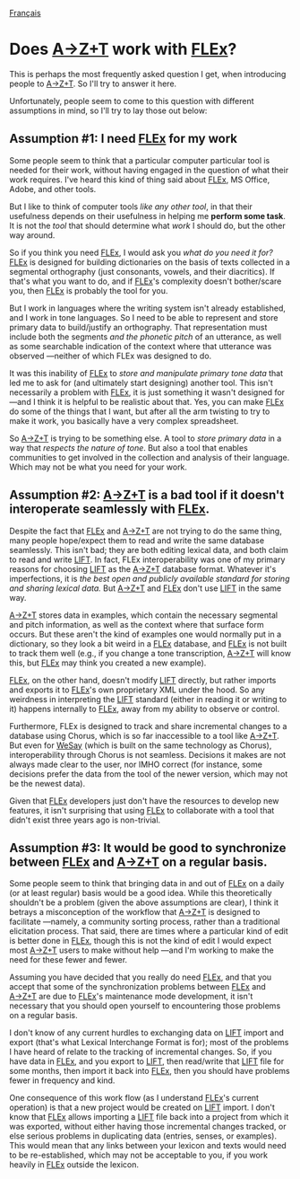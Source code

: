 <a href="fr/FLEX_COLLABORATION.md">Français</a>
# Does [A→Z+T] work with [FLEx]?

This is perhaps the most frequently asked question I get, when introducing people to [A→Z+T]. So I'll try to answer it here.

Unfortunately, people seem to come to this question with different assumptions in mind, so I'll try to lay those out below:

## Assumption #1: I need [FLEx] for my work
Some people seem to think that a particular computer particular tool is needed for their work, without having engaged in the question of what their work requires. I've heard this kind of thing said about [FLEx], MS Office, Adobe, and other tools.

But I like to think of computer tools _like any other tool_, in that their usefulness depends on their usefulness in helping me **perform some task**. It is not the _tool_ that should determine what _work_ I should do, but the other way around.

So if you think you need [FLEx], I would ask you _what do you need it for?_ [FLEx] is designed for building dictionaries on the basis of texts collected in a segmental orthography (just consonants, vowels, and their diacritics). If that's what you want to do, and if [FLEx]'s complexity doesn't bother/scare you, then [FLEx] is probably the tool for you.

But I work in languages where the writing system isn't already established, and I work in tone languages. So I need to be able to represent and store primary data to build/justify an orthography. That representation must include both the segments _and the phonetic pitch_ of an utterance, as well as some searchable indication of the context where that utterance was observed —neither of which FLEx was designed to do.

It was this inability of [FLEx] to _store and manipulate primary tone data_ that led me to ask for (and ultimately start designing) another tool. This isn't necessarily a problem with [FLEx], it is just something it wasn't designed for —and I think it is helpful to be realistic about that. Yes, you can make [FLEx] do some of the things that I want, but after all the arm twisting to try to make it work, you basically have a very complex spreadsheet.

So [A→Z+T] is trying to be something else. A tool to _store primary data_ in a way that _respects the nature of tone_. But also a tool that enables communities to get involved in the collection and analysis of their language. Which may not be what you need for your work.

## Assumption #2: [A→Z+T] is a bad tool if it doesn't interoperate seamlessly with [FLEx].

Despite the fact that [FLEx] and [A→Z+T] are not trying to do the same thing, many people hope/expect them to read and write the same database seamlessly.  This isn't bad; they are both editing lexical data, and both claim to read and write [LIFT]. In fact, FLEx interoperability was one of my primary reasons for choosing [LIFT] as the [A→Z+T] database format. Whatever it's imperfections, it is _the best open and publicly available standard for storing and sharing lexical data._ But [A→Z+T] and [FLEx] don't use [LIFT] in the same way.

[A→Z+T] stores data in examples, which contain the necessary segmental and pitch information, as well as the context where that surface form occurs. But these aren't the kind of examples one would normally put in a dictionary, so they look a bit weird in a [FLEx] database, and [FLEx] is not built to track them well (e.g., if you change a tone transcription, [A→Z+T] will know this, but [FLEx] may think you created a new example).

[FLEx], on the other hand, doesn't modify [LIFT] directly, but rather imports and exports it to [FLEx]'s own proprietary XML under the hood. So any weirdness in interpreting the [LIFT] standard (either in reading it or writing to it) happens internally to [FLEx], away from my ability to observe or control.

Furthermore, FLEx is designed to track and share incremental changes to a database using Chorus, which is so far inaccessible to a tool like [A→Z+T]. But even for [WeSay] (which is built on the same technology as Chorus), interoperability through Chorus is not seamless. Decisions it makes are not always made clear to the user, nor IMHO correct (for instance, some decisions prefer the data from the tool of the newer version, which may not be the newest data).

Given that [FLEx] developers just don't have the resources to develop new features, it isn't surprising that using [FLEx] to collaborate with a tool that didn't exist three years ago is non-trivial.

## Assumption #3: It would be good to synchronize between [FLEx] and [A→Z+T] on a regular basis.

Some people seem to think that bringing data in and out of [FLEx] on a daily (or at least regular) basis would be a good idea. While this theoretically shouldn't be a problem (given the above assumptions are clear), I think it betrays a misconception of the workflow that [A→Z+T] is designed to facilitate —namely, a community sorting process, rather than a traditional elicitation process. That said, there are times where a particular kind of edit is better done in [FLEx], though this is not the kind of edit I would expect most [A→Z+T] users to make without help —and I'm working to make the need for these fewer and fewer.

Assuming you have decided that you really do need [FLEx], and that you accept that some of the synchronization problems between [FLEx] and [A→Z+T] are due to [FLEx]'s maintenance mode development, it isn't necessary that you should open yourself to encountering those problems on a regular basis.

I don't know of any current hurdles to exchanging data on [LIFT] import and export (that's what Lexical Interchange Format is for); most of the problems I have heard of relate to the tracking of incremental changes. So, if you have data in [FLEx], and you export to [LIFT], then read/write that [LIFT] file for some months, then import it back into [FLEx], then you should have problems fewer in frequency and kind.

One consequence of this work flow (as I understand [FLEx]'s current operation) is that a new project would be created on [LIFT] import. I don't know that [FLEx] allows importing a [LIFT] file back into a project from which it was exported, without either having those incremental changes tracked, or else serious problems in duplicating data (entries, senses, or examples). This would mean that any links between your lexicon and texts would need to be re-established, which may not be acceptable to you, if you work heavily in [FLEx] outside the lexicon.

[A→Z+T]:  https://github.com/kent-rasmussen/azt
[WeSay]:  https://software.sil.org/wesay/
[FLEx]: https://software.sil.org/fieldworks/
[LIFT]: https://code.google.com/archive/p/lift-standard/
[CAWL]: http://www.comparalex.org/resources/SIL%20Comparative%20African%20Word%20List.pdf
